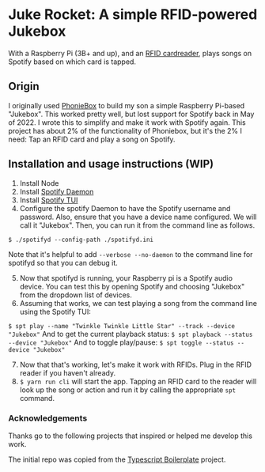 # Juke Rocket: A simple RFID-powered Jukebox

With a Raspberry Pi (3B+ and up), and an [RFID cardreader](https://www.amazon.com/gp/product/B07B7H6CQ2/ref=ppx_yo_dt_b_search_asin_title?ie=UTF8&psc=1), plays songs on Spotify based on which card is tapped.

## Origin

I originally used [PhonieBox](http://phoniebox.de/index-en.html) to build my son a simple Raspberry Pi-based "Jukebox".
This worked pretty well, but lost support for Spotify back in May of 2022.
I wrote this to simplify and make it work with Spotify again. This project has about 2% of the functionality of Phoniebox, but it's the 2% I need: Tap an RFID card and play a song on Spotify.

## Installation and usage instructions (WIP)

1. Install Node
2. Install [Spotify Daemon](https://github.com/Spotifyd/spotifyd)
3. Install [Spotify TUI](https://github.com/Rigellute/spotify-tui#spotify-tui)
4. Configure the spotify Daemon to have the Spotify username and password. Also, ensure that you have a device name configured. We will call it "Jukebox". Then, you can run it from the command line as follows.

`$ ./spotifyd --config-path ./spotifyd.ini`

Note that it's helpful to add `--verbose --no-daemon` to the command line for spotifyd so that you can debug it.

5. Now that spotifyd is running, your Raspberry pi is a Spotify audio device. You can test this by opening Spotify and choosing "Jukebox" from the dropdown list of devices.
6. Assuming that works, we can test playing a song from the command line using the Spotify TUI:

`$ spt play --name "Twinkle Twinkle Little Star" --track --device "Jukebox"`
And to get the current playback status:
`$ spt playback --status --device "Jukebox"`
And to toggle play/pause:
`$ spt toggle --status --device "Jukebox"`

7. Now that that's working, let's make it work with RFIDs. Plug in the RFID reader if you haven't already.
8. `$ yarn run cli` will start the app. Tapping an RFID card to the reader will look up the song or action and run it by calling the appropriate `spt` command.

### Acknowledgements

Thanks go to the following projects that inspired or helped me develop this work.

The initial repo was copied from the [Typescript Boilerplate](https://github.com/metachris/typescript-boilerplate) project.
